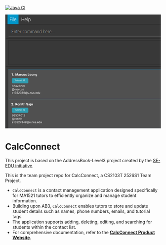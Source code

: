 [![Java CI](https://github.com/AY2526S1-CS2103T-F08B-4/tp/actions/workflows/gradle.yml/badge.svg?branch=master)](https://github.com/AY2526S1-CS2103T-F08B-4/tp/actions/workflows/gradle.yml)

![Ui](docs/images/Ui.png)

# CalcConnect
This project is based on the AddressBook-Level3 project created by the [SE-EDU initiative](https://se-education.org).

This is the team project repo for CalcConnect, a CS2103T 2526S1 Team Project.<br>


* `CalcConnect` is a contact management application designed specifically for MA1521 tutors to efficiently organize and manage student information.
* Building upon AB3, `CalcConnect` enables tutors to store and update student details such as names, phone numbers, emails, and tutorial tags.
* The application supports adding, deleting, editing, and searching for students within the contact list.
* For comprehensive documentation, refer to the **[CalcConnect Product Website](https://ay2526s1-cs2103t-f08b-4.github.io/tp/)**. 
